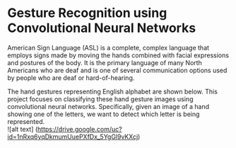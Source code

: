 # Gesture Recognition using Convolutional Neural Networks
  
American Sign Language (ASL) is a complete, complex language that employs signs made by moving the hands combined with facial expressions and postures of the body. It is the primary language of many North Americans who are deaf and is one of several communication options used by people who are deaf or hard-of-hearing.  

The hand gestures representing English alphabet are shown below. This project focuses on classifying these hand gesture images using convolutional neural networks. Specifically, given an image of a hand showing one of the letters, we want to detect which letter is being represented.  
![alt text] (https://drive.google.com/uc?id=1nRxq6yqDkmumUuePXfDx_5YgGl9vKXcj)
